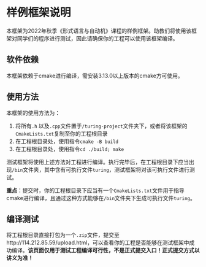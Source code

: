 # 样例框架说明

本框架为2022年秋季《形式语言与自动机》课程的样例框架。助教们将使用该框架对同学们的程序进行测试，因此请确保你的工程可以使用该框架编译。



## 软件依赖

本框架依赖于cmake进行编译，需安装3.13.0以上版本的cmake方可使用。



## 使用方法

本框架的使用方法为：

1. 将所有`.h` 以及`.cpp`文件置于`/turing-project`文件夹下，或者将该框架的`CmakeLists.txt`复制至你的工程根目录
2. 在工程根目录处，使用指令`cmake -B build`
3. 在工程根目录处，使用指令`cd ./build; make`

测试框架将使用上述方法对工程进行编译。执行完毕后，在工程根目录下应当出现`/bin`文件夹，其中含有可执行文件`turing`，测试框架将对该可执行文件进行测试。

**重点**：提交时，你的工程根目录下应当有一个`CmakeLists.txt`文件用于指导cmake进行编译，且通过这种方式能够在`/bin`文件夹下生成可执行文件`turing`。



## 编译测试

将工程根目录直接打包为一个`.zip`文件，提交至http://114.212.85.59/upload.html，可以查看你的工程是否能够在测试框架中成功编译。**该页面仅用于测试工程编译可行性，不是正式提交入口！正式提交方式以讲义为准！**